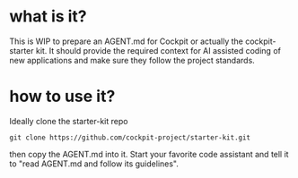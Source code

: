 # what is it?

This is WIP to prepare an AGENT.md for Cockpit or actually the cockpit-starter kit.
It should provide the required context for AI assisted coding of new applications
and make sure they follow the project standards.

# how to use it?

Ideally clone the starter-kit repo 
```
git clone https://github.com/cockpit-project/starter-kit.git
```
then copy the AGENT.md into it. Start your favorite code assistant
and tell it to "read AGENT.md and follow its guidelines".

